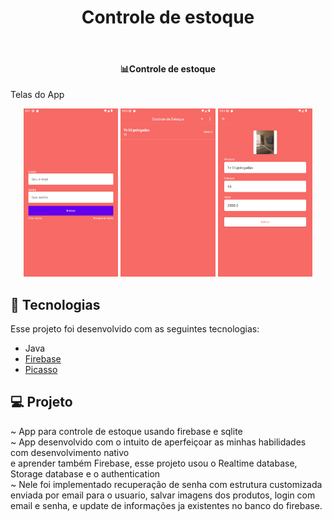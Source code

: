 <h1 align="center">
    Controle de estoque
</h1>
<br>

<h4 align="center">
  📊Controle de estoque
</h4>

<p>Telas do App</p>
<p align="center">
    <img alt="Tela 1" src=".github/01.png" width="30%">
    <img alt="Tela 1" src=".github/02.png" width="30%">
    <img alt="Tela 1" src=".github/03.png" width="30%">
</p>


## :rocket: Tecnologias

Esse projeto foi desenvolvido com as seguintes tecnologias:

- Java
- [Firebase](https://firebase.google.com/?hl=pt-br)
- [Picasso](https://square.github.io/picasso/)

## 💻 Projeto

~ App para controle de estoque usando firebase e sqlite <br>
~ App desenvolvido com o intuito de aperfeiçoar as minhas habilidades com desenvolvimento nativo<br>
e aprender também Firebase, esse projeto usou o Realtime database, Storage database e o authentication<br>
~ Nele foi implementado recuperação de senha com estrutura customizada enviada por email para o usuario, salvar imagens dos produtos,
login com email e senha, e update de informações ja existentes no banco do firebase.
